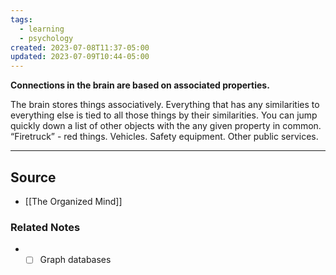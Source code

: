 ```yaml
---
tags:
  - learning
  - psychology
created: 2023-07-08T11:37-05:00
updated: 2023-07-09T10:44-05:00
---
```

**Connections in the brain are based on associated properties.**

The brain stores things associatively. Everything that has any similarities to everything else is tied to all those things by their similarities. You can jump quickly down a list of other objects with the any given property in common. “Firetruck” - red things. Vehicles. Safety equipment. Other public services.

---

## Source
- [[The Organized Mind]]

### Related Notes
- - [ ]  Graph databases